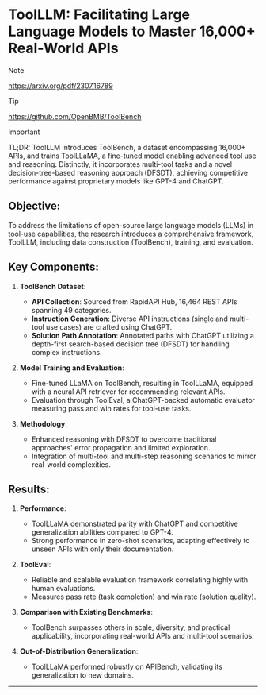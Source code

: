 # ToolLLM: Facilitating Large Language Models to Master 16,000+ Real-World APIs

> [!NOTE]
> https://arxiv.org/pdf/2307.16789

> [!TIP]
> https://github.com/OpenBMB/ToolBench

> [!IMPORTANT]
> TL;DR: ToolLLM introduces ToolBench, a dataset encompassing 16,000+ APIs, and trains ToolLLaMA, a fine-tuned model enabling advanced tool use and reasoning. Distinctly, it incorporates multi-tool tasks and a novel decision-tree-based reasoning approach (DFSDT), achieving competitive performance against proprietary models like GPT-4 and ChatGPT.

## Objective:
To address the limitations of open-source large language models (LLMs) in tool-use capabilities, the research introduces a comprehensive framework, ToolLLM, including data construction (ToolBench), training, and evaluation.

## Key Components:
1. **ToolBench Dataset**:
   - **API Collection**: Sourced from RapidAPI Hub, 16,464 REST APIs spanning 49 categories.
   - **Instruction Generation**: Diverse API instructions (single and multi-tool use cases) are crafted using ChatGPT.
   - **Solution Path Annotation**: Annotated paths with ChatGPT utilizing a depth-first search-based decision tree (DFSDT) for handling complex instructions.

2. **Model Training and Evaluation**:
   - Fine-tuned LLaMA on ToolBench, resulting in ToolLLaMA, equipped with a neural API retriever for recommending relevant APIs.
   - Evaluation through ToolEval, a ChatGPT-backed automatic evaluator measuring pass and win rates for tool-use tasks.

3. **Methodology**:
   - Enhanced reasoning with DFSDT to overcome traditional approaches' error propagation and limited exploration.
   - Integration of multi-tool and multi-step reasoning scenarios to mirror real-world complexities.

## Results:
1. **Performance**:
   - ToolLLaMA demonstrated parity with ChatGPT and competitive generalization abilities compared to GPT-4.
   - Strong performance in zero-shot scenarios, adapting effectively to unseen APIs with only their documentation.
   
2. **ToolEval**:
   - Reliable and scalable evaluation framework correlating highly with human evaluations.
   - Measures pass rate (task completion) and win rate (solution quality).

3. **Comparison with Existing Benchmarks**:
   - ToolBench surpasses others in scale, diversity, and practical applicability, incorporating real-world APIs and multi-tool scenarios.

4. **Out-of-Distribution Generalization**:
   - ToolLLaMA performed robustly on APIBench, validating its generalization to new domains.

---
